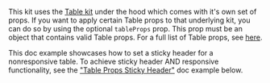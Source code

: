 This kit uses the [Table kit](https://playbook.powerapp.cloud/kits/table/react) under the hood which comes with it's own set of props. If you want to apply certain Table props to that underlying kit, you can do so by using the optional `tableProps` prop. This prop must be an object that contains valid Table props. For a full list of Table props, see [here](https://playbook.powerapp.cloud/kits/table/react).

This doc example showcases how to set a sticky header for a nonresponsive table. To achieve sticky header AND responsive functionality, see the ["Table Props Sticky Header"](https://playbook.powerapp.cloud/kits/advanced_table/react#table-props-sticky-header) doc example below.